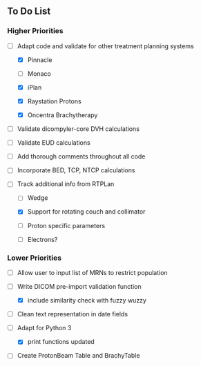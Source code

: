 ## To Do List
### Higher Priorities


- [ ] Adapt code and validate for other treatment planning systems
   - [X] Pinnacle
   - [ ] Monaco
   - [X] iPlan
   - [X] Raystation Protons
   - [X] Oncentra Brachytherapy
   
     
- [ ] Validate dicompyler-core DVH calculations

- [ ] Validate EUD calculations  

- [ ] Add thorough comments throughout all code

- [ ] Incorporate BED, TCP, NTCP calculations


- [ ] Track additional info from RTPLan
  - [ ] Wedge
  - [X] Support for rotating couch and collimator
  - [ ] Proton specific parameters
  - [ ] Electrons?


### Lower Priorities
- [ ] Allow user to input list of MRNs to restrict population

  
  
- [ ] Write DICOM pre-import validation function
    - [X] include similarity check with fuzzy wuzzy


- [ ] Clean text representation in date fields  


- [ ] Adapt for Python 3
  - [X] print functions updated  
  
  
- [ ] Create ProtonBeam Table and BrachyTable



